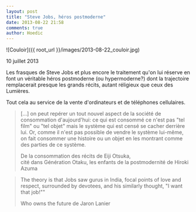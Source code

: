 ```yaml
---
layout: post
title: "Steve Jobs, héros postmoderne"
date: 2013-08-22 21:58
comments: true
author: Hoedic
---
```


![Couloir]({{ root_url }}/images/2013-08-22_couloir.jpg)
<div class="photoattrib">10 juillet 2013</div>

Les frasques de Steve Jobs et plus encore le traitement qu'on lui réserve en font un véritable héros postmoderne (ou hypermoderne?) dont la trajectoire remplacerait presque les grands récits, autant réligieux que ceux des Lumières.

Tout cela au service de la vente d'ordinateurs et de téléphones cellulaires.

> [...] on peut repérer un tout nouvel aspect de la société de consommation d'aujourd'hui: ce qui est consommé ce n'est pas "tel film" ou "tel objet" mais le système qui est censé se cacher derrière lui. Or, comme il n'est pas possible de vendre le système lui-même, on fait consommer une histoire ou un objet en les montrant comme des parties de ce système.
> <div class="attrib">De la consommation des récits de Eiji Otsuka, <br/>cité dans Génération Otaku, les enfants de la postmodernité de Hiroki Azuma</div>


> The theory is that Jobs saw gurus in India, focal points of love and respect, surrounded by devotees, and his similarly thought, "I want that job!""
> <div class="attrib">Who owns the future de Jaron Lanier</div>